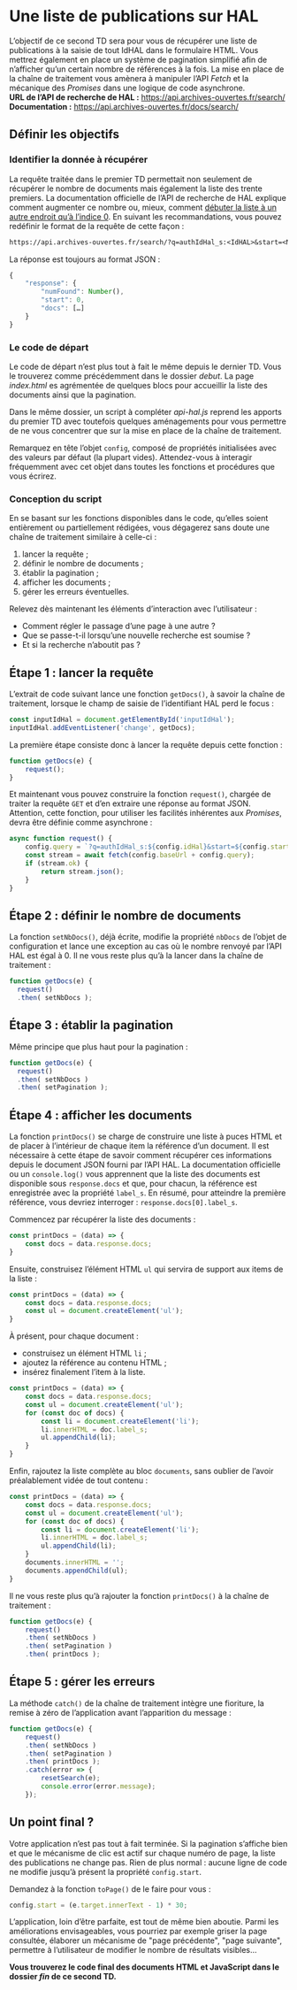 # Une liste de publications sur HAL

L’objectif de ce second TD sera pour vous de récupérer une liste de publications à la saisie de tout IdHAL dans le formulaire HTML. Vous mettrez également en place un système de pagination simplifié afin de n’afficher qu’un certain nombre de références à la fois.
La mise en place de la chaîne de traitement vous amènera à manipuler l’API *Fetch* et la mécanique des *Promises* dans une logique de code asynchrone.  
**URL de l’API de recherche de HAL :** https://api.archives-ouvertes.fr/search/  
**Documentation :** https://api.archives-ouvertes.fr/docs/search/

## Définir les objectifs

### Identifier la donnée à récupérer

La requête traitée dans le premier TD permettait non seulement de récupérer le nombre de documents mais également la liste des trente premiers. La documentation officielle de l’API de recherche de HAL explique comment augmenter ce nombre ou, mieux, comment [débuter la liste à un autre endroit qu’à l’indice 0](https://api.archives-ouvertes.fr/docs/search/?#rows). En suivant les recommandations, vous pouvez redéfinir le format de la requête de cette façon :

```txt
https://api.archives-ouvertes.fr/search/?q=authIdHal_s:<IdHAL>&start=<Number>
```

La réponse est toujours au format JSON :

```js
{
    "response": {
        "numFound": Number(),
        "start": 0,
        "docs": […]
    }
}
```

### Le code de départ

Le code de départ n’est plus tout à fait le même depuis le dernier TD. Vous le trouverez comme précédemment dans le dossier *debut*. La page *index.html* es agrémentée de quelques blocs pour accueillir la liste des documents ainsi que la pagination.

Dans le même dossier, un script à compléter *api-hal.js* reprend les apports du premier TD avec toutefois quelques aménagements pour vous permettre de ne vous concentrer que sur la mise en place de la chaîne de traitement.

Remarquez en tête l’objet `config`, composé de propriétés initialisées avec des valeurs par défaut (la plupart vides). Attendez-vous à interagir fréquemment avec cet objet dans toutes les fonctions et procédures que vous écrirez.

### Conception du script

En se basant sur les fonctions disponibles dans le code, qu’elles soient entièrement ou partiellement rédigées, vous dégagerez sans doute une chaîne de traitement similaire à celle-ci :
1. lancer la requête ;
2. définir le nombre de documents ;
3. établir la pagination ;
4. afficher les documents ;
5. gérer les erreurs éventuelles.

Relevez dès maintenant les éléments d’interaction avec l’utilisateur :
- Comment régler le passage d’une page à une autre ?
- Que se passe-t-il lorsqu’une nouvelle recherche est soumise ?
- Et si la recherche n’aboutit pas ?

## Étape 1 : lancer la requête

L’extrait de code suivant lance une fonction `getDocs()`, à savoir la chaîne de traitement, lorsque le champ de saisie de l’identifiant HAL perd le focus :

```js
const inputIdHal = document.getElementById('inputIdHal');
inputIdHal.addEventListener('change', getDocs);
```

La première étape consiste donc à lancer la requête depuis cette fonction :

```js
function getDocs(e) {
    request();
}
```

Et maintenant vous pouvez construire la fonction `request()`, chargée de traiter la requête `GET` et d’en extraire une réponse au format JSON. Attention, cette fonction, pour utiliser les facilités inhérentes aux *Promises*, devra être définie comme asynchrone :

```js
async function request() {
    config.query = `?q=authIdHal_s:${config.idHal}&start=${config.start}`;
    const stream = await fetch(config.baseUrl + config.query);
    if (stream.ok) {
        return stream.json();
    }
}
```

## Étape 2 : définir le nombre de documents

La fonction `setNbDocs()`, déjà écrite, modifie la propriété `nbDocs` de l’objet de configuration et lance une exception au cas où le nombre renvoyé par l’API HAL est égal à 0. Il ne vous reste plus qu’à la lancer dans la chaîne de traitement :

```js
function getDocs(e) {
  request()
  .then( setNbDocs );
```

## Étape 3 : établir la pagination

Même principe que plus haut pour la pagination :

```js
function getDocs(e) {
  request()
  .then( setNbDocs )
  .then( setPagination );
```

## Étape 4 : afficher les documents

La fonction `printDocs()` se charge de construire une liste à puces HTML et de placer à l’intérieur de chaque item la référence d’un document. Il est nécessaire à cette étape de savoir comment récupérer ces informations depuis le document JSON fourni par l’API HAL. La documentation officielle ou un `console.log()` vous apprennent que la liste des documents est disponible sous `response.docs` et que, pour chacun, la référence est enregistrée avec la propriété `label_s`. En résumé, pour atteindre la première référence, vous devriez interroger : `response.docs[0].label_s`.

Commencez par récupérer la liste des documents :

```js
const printDocs = (data) => {
    const docs = data.response.docs;
}
```

Ensuite, construisez l’élément HTML `ul` qui servira de support aux items de la liste :

```js
const printDocs = (data) => {
    const docs = data.response.docs;
    const ul = document.createElement('ul');
}
```

À présent, pour chaque document :
- construisez un élément HTML `li` ;
- ajoutez la référence au contenu HTML ;
- insérez finalement l’item à la liste.

```js
const printDocs = (data) => {
    const docs = data.response.docs;
    const ul = document.createElement('ul');
    for (const doc of docs) {
        const li = document.createElement('li');
        li.innerHTML = doc.label_s;
        ul.appendChild(li);
    }
}
```

Enfin, rajoutez la liste complète au bloc `documents`, sans oublier de l’avoir préalablement vidée de tout contenu :

```js
const printDocs = (data) => {
    const docs = data.response.docs;
    const ul = document.createElement('ul');
    for (const doc of docs) {
        const li = document.createElement('li');
        li.innerHTML = doc.label_s;
        ul.appendChild(li);
    }
    documents.innerHTML = '';
    documents.appendChild(ul);
}
```

Il ne vous reste plus qu’à rajouter la fonction `printDocs()` à la chaîne de traitement :

```js
function getDocs(e) {
    request()
    .then( setNbDocs )
    .then( setPagination )
    .then( printDocs );
```

## Étape 5 : gérer les erreurs

La méthode `catch()` de la chaîne de traitement intègre une fioriture, la remise à zéro de l’application avant l’apparition du message :

```js
function getDocs(e) {
    request()
    .then( setNbDocs )
    .then( setPagination )
    .then( printDocs );
    .catch(error => {
        resetSearch(e);
        console.error(error.message);
    });
```

## Un point final ?

Votre application n’est pas tout à fait terminée. Si la pagination s’affiche bien et que le mécanisme de clic est actif sur chaque numéro de page, la liste des publications ne change pas. Rien de plus normal : aucune ligne de code ne modifie jusqu’à présent la propriété `config.start`.

Demandez à la fonction `toPage()` de le faire pour vous :

```js
config.start = (e.target.innerText - 1) * 30;
```

L’application, loin d’être parfaite, est tout de même bien aboutie. Parmi les améliorations envisageables, vous pourriez par exemple griser la page consultée, élaborer un mécanisme de "page précédente", "page suivante", permettre à l’utilisateur de modifier le nombre de résultats visibles…

**Vous trouverez le code final des documents HTML et JavaScript dans le dossier *fin* de ce second TD.**